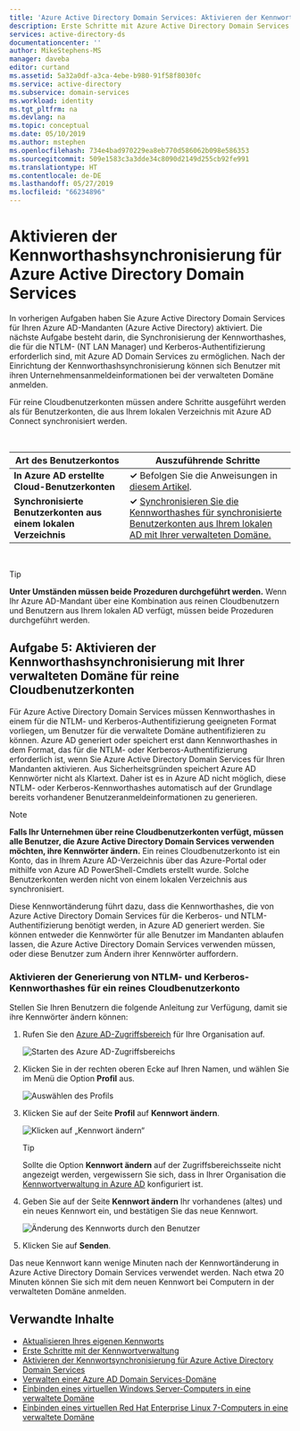 ```yaml
---
title: 'Azure Active Directory Domain Services: Aktivieren der Kennworthashsynchronisierung | Microsoft-Dokumentation'
description: Erste Schritte mit Azure Active Directory Domain Services
services: active-directory-ds
documentationcenter: ''
author: MikeStephens-MS
manager: daveba
editor: curtand
ms.assetid: 5a32a0df-a3ca-4ebe-b980-91f58f8030fc
ms.service: active-directory
ms.subservice: domain-services
ms.workload: identity
ms.tgt_pltfrm: na
ms.devlang: na
ms.topic: conceptual
ms.date: 05/10/2019
ms.author: mstephen
ms.openlocfilehash: 734e4bad970229ea8eb770d586062b098e586353
ms.sourcegitcommit: 509e1583c3a3dde34c8090d2149d255cb92fe991
ms.translationtype: HT
ms.contentlocale: de-DE
ms.lasthandoff: 05/27/2019
ms.locfileid: "66234896"
---
```

# <a name="enable-password-hash-synchronization-to-azure-active-directory-domain-services"></a>Aktivieren der Kennworthashsynchronisierung für Azure Active Directory Domain Services
In vorherigen Aufgaben haben Sie Azure Active Directory Domain Services für Ihren Azure AD-Mandanten (Azure Active Directory) aktiviert. Die nächste Aufgabe besteht darin, die Synchronisierung der Kennworthashes, die für die NTLM- (NT LAN Manager) und Kerberos-Authentifizierung erforderlich sind, mit Azure AD Domain Services zu ermöglichen. Nach der Einrichtung der Kennworthashsynchronisierung können sich Benutzer mit ihren Unternehmensanmeldeinformationen bei der verwalteten Domäne anmelden.

Für reine Cloudbenutzerkonten müssen andere Schritte ausgeführt werden als für Benutzerkonten, die aus Ihrem lokalen Verzeichnis mit Azure AD Connect synchronisiert werden. 

<br>

| **Art des Benutzerkontos** | **Auszuführende Schritte** |
| --- |---|
| **In Azure AD erstellte Cloud-Benutzerkonten** |**&#x2713;** Befolgen Sie die Anweisungen in [diesem Artikel](active-directory-ds-getting-started-password-sync.md#task-5-enable-password-hash-synchronization-to-your-managed-domain-for-cloud-only-user-accounts). |
| **Synchronisierte Benutzerkonten aus einem lokalen Verzeichnis** |**&#x2713;** [Synchronisieren Sie die Kennworthashes für synchronisierte Benutzerkonten aus Ihrem lokalen AD mit Ihrer verwalteten Domäne.](active-directory-ds-getting-started-password-sync-synced-tenant.md) | 

<br>

> [!TIP]
> **Unter Umständen müssen beide Prozeduren durchgeführt werden.**
> Wenn Ihr Azure AD-Mandant über eine Kombination aus reinen Cloudbenutzern und Benutzern aus Ihrem lokalen AD verfügt, müssen beide Prozeduren durchgeführt werden.
>

## <a name="task-5-enable-password-hash-synchronization-to-your-managed-domain-for-cloud-only-user-accounts"></a>Aufgabe 5: Aktivieren der Kennworthashsynchronisierung mit Ihrer verwalteten Domäne für reine Cloudbenutzerkonten
Für Azure Active Directory Domain Services müssen Kennworthashes in einem für die NTLM- und Kerberos-Authentifizierung geeigneten Format vorliegen, um Benutzer für die verwaltete Domäne authentifizieren zu können. Azure AD generiert oder speichert erst dann Kennworthashes in dem Format, das für die NTLM- oder Kerberos-Authentifizierung erforderlich ist, wenn Sie Azure Active Directory Domain Services für Ihren Mandanten aktivieren. Aus Sicherheitsgründen speichert Azure AD Kennwörter nicht als Klartext. Daher ist es in Azure AD nicht möglich, diese NTLM- oder Kerberos-Kennworthashes automatisch auf der Grundlage bereits vorhandener Benutzeranmeldeinformationen zu generieren.

> [!NOTE]
> **Falls Ihr Unternehmen über reine Cloudbenutzerkonten verfügt, müssen alle Benutzer, die Azure Active Directory Domain Services verwenden möchten, ihre Kennwörter ändern.** Ein reines Cloudbenutzerkonto ist ein Konto, das in Ihrem Azure AD-Verzeichnis über das Azure-Portal oder mithilfe von Azure AD PowerShell-Cmdlets erstellt wurde. Solche Benutzerkonten werden nicht von einem lokalen Verzeichnis aus synchronisiert.
>
>

Diese Kennwortänderung führt dazu, dass die Kennworthashes, die von Azure Active Directory Domain Services für die Kerberos- und NTLM-Authentifizierung benötigt werden, in Azure AD generiert werden. Sie können entweder die Kennwörter für alle Benutzer im Mandanten ablaufen lassen, die Azure Active Directory Domain Services verwenden müssen, oder diese Benutzer zum Ändern ihrer Kennwörter auffordern.

### <a name="enable-ntlm-and-kerberos-password-hash-generation-for-a-cloud-only-user-account"></a>Aktivieren der Generierung von NTLM- und Kerberos-Kennworthashes für ein reines Cloudbenutzerkonto
Stellen Sie Ihren Benutzern die folgende Anleitung zur Verfügung, damit sie ihre Kennwörter ändern können:

1. Rufen Sie den [Azure AD-Zugriffsbereich](https://myapps.microsoft.com) für Ihre Organisation auf.

    ![Starten des Azure AD-Zugriffsbereichs](./media/active-directory-domain-services-getting-started/access-panel.png)

2. Klicken Sie in der rechten oberen Ecke auf Ihren Namen, und wählen Sie im Menü die Option **Profil** aus.

    ![Auswählen des Profils](./media/active-directory-domain-services-getting-started/select-profile.png)

3. Klicken Sie auf der Seite **Profil** auf **Kennwort ändern**.

    ![Klicken auf „Kennwort ändern“](./media/active-directory-domain-services-getting-started/user-change-password.png)

   > [!TIP]
   > Sollte die Option **Kennwort ändern** auf der Zugriffsbereichsseite nicht angezeigt werden, vergewissern Sie sich, dass in Ihrer Organisation die [Kennwortverwaltung in Azure AD](../active-directory/authentication/quickstart-sspr.md) konfiguriert ist.
   >
   >
4. Geben Sie auf der Seite **Kennwort ändern** Ihr vorhandenes (altes) und ein neues Kennwort ein, und bestätigen Sie das neue Kennwort.

    ![Änderung des Kennworts durch den Benutzer](./media/active-directory-domain-services-getting-started/user-change-password2.png)

5. Klicken Sie auf **Senden**.

Das neue Kennwort kann wenige Minuten nach der Kennwortänderung in Azure Active Directory Domain Services verwendet werden. Nach etwa 20 Minuten können Sie sich mit dem neuen Kennwort bei Computern in der verwalteten Domäne anmelden.

## <a name="related-content"></a>Verwandte Inhalte
* [Aktualisieren Ihres eigenen Kennworts](../active-directory/user-help/active-directory-passwords-update-your-own-password.md)
* [Erste Schritte mit der Kennwortverwaltung](../active-directory/authentication/quickstart-sspr.md)
* [Aktivieren der Kennwortsynchronisierung für Azure Active Directory Domain Services](active-directory-ds-getting-started-password-sync-synced-tenant.md)
* [Verwalten einer Azure AD Domain Services-Domäne](manage-domain.md)
* [Einbinden eines virtuellen Windows Server-Computers in eine verwaltete Domäne](active-directory-ds-admin-guide-join-windows-vm.md)
* [Einbinden eines virtuellen Red Hat Enterprise Linux 7-Computers in eine verwaltete Domäne](active-directory-ds-admin-guide-join-rhel-linux-vm.md)
